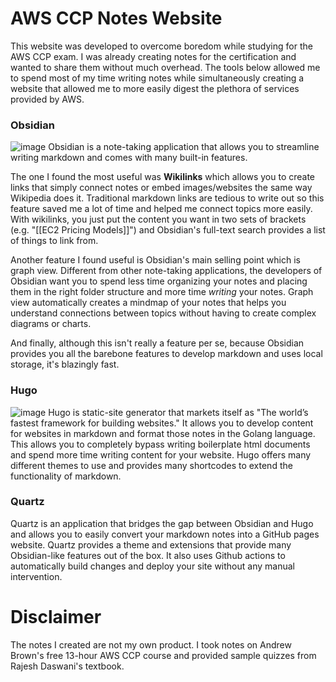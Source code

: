 # AWS CCP Notes Website
This website was developed to overcome boredom while studying for the AWS CCP exam. I was already creating notes for the certification and wanted to share them without much overhead. The tools below allowed me to spend most of my time writing notes while simultaneously creating a website that allowed me to more easily digest the plethora of services provided by AWS. 

### Obsidian
![image](https://github.com/rmechery/AWS_Cloud_Practitioner_Notes/assets/69287143/27265444-2a55-4041-9bcc-78c251aa6a52)
Obsidian is a note-taking application that allows you to streamline writing markdown and comes with many built-in features. 

The one I found the most useful was **Wikilinks** which allows you to create links that simply connect notes or embed images/websites the same way Wikipedia does it. Traditional markdown links are tedious to write out so this feature saved me a lot of time and helped me connect topics more easily. With wikilinks, you just put the content you want in two sets of brackets (e.g. "[[EC2 Pricing Models]]") and Obsidian's full-text search provides a list of things to link from. 

Another feature I found useful is Obsidian's main selling point which is graph view. Different from other note-taking applications, the developers of Obsidian want you to spend less time organizing your notes and placing them in the right folder structure and more time *writing* your notes. Graph view automatically creates a mindmap of your notes that helps you understand connections between topics without having to create complex diagrams or charts. 

And finally, although this isn't really a feature per se, because Obsidian provides you all the barebone features to develop markdown and uses local storage, it's blazingly fast. 

### Hugo
![image](https://github.com/rmechery/AWS_Cloud_Practitioner_Notes/assets/69287143/28189525-a8a6-4212-b089-ef404e290bdd)
Hugo is static-site generator that markets itself as "The world’s fastest framework for building websites." It allows you to develop content for websites in markdown and format those notes in the Golang language. This allows you to completely bypass writing boilerplate html documents and spend more time writing content for your website. Hugo offers many different themes to use and provides many shortcodes to extend the functionality of markdown. 

### Quartz
Quartz is an application that bridges the gap between Obsidian and Hugo and allows you to easily convert your markdown notes into a GitHub pages website. Quartz provides a theme and extensions that provide many Obsidian-like features out of the box. It also uses Github actions to automatically build changes and deploy your site without any manual intervention.

# Disclaimer
The notes I created are not my own product. I took notes on Andrew Brown's free 13-hour AWS CCP course and provided sample quizzes from Rajesh Daswani's textbook. 
